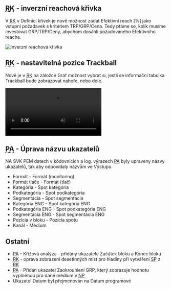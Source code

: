 ﻿---
categories: [fenix]
layout: fenix
---
## <abbr title="Reachové křivky">RK</abbr> - inverzní reachová křivka
V <abbr title="Reachové křivky">RK</abbr> v Definici křivek je nově možnost zadat Efektivní reach [%] jako vstupní požadavek s kritériem TRP/GRP/Cena. Tedy ptáme se, kolik musíme investovat GRP/TRP/Ceny, abychom dosáhli požadovaného Efektivního reache.

![Inverzní reachová křivka]({{site.url}}/data/inverznireachovka.png "Inverzní reachová křivka")

## <abbr title="Reachové křivky">RK</abbr> - nastavitelná pozice Trackball
Nově je v <abbr title="Reachové křivky">RK</abbr> na záložce Graf možnost vybrat si, jestli se informační tabulka Trackball bude zobrazovat nahoře, nebo dole.

<video src="{{site.url}}/data/trackballpozice.mp4" type="video/mp4" controls>Nastavitelná pozice Trackball</video>

## <abbr title="Postanalýza">PA</abbr>  - Úprava názvu ukazatelů 

NA SVK PEM datech v kódovnících a log. výrazech <abbr title="Postanalýza">PA</abbr> byly upraveny názvy ukazatelů, tak aby odpovídaly názvům ve Výstupu.

<ul>
<li>Formát - Formát (monitoring)</li>
<li>Formát tlače - Formát (tlač)</li>
<li>Kategória -  Spot kategória</li>
<li>Podkategória - Spot podkategória</li>
<li>Segmentácia - Spot segmentácia</li>
<li>Kategória ENG -  Spot kategória ENG</li>
<li>Podkategória ENG - Spot podkategória ENG</li>
<li>Segmentácia ENG - Spot segmentácia ENG</li>
<li>Pozícia v bloku - Pozícia spotu</li>
<li>Kanál - Médium</li>
</ul>



## Ostatní
<ul>
<li><abbr title="Postanalýza">PA</abbr> - Křížová analýza - přidány ukazatele Začátek bloku a Konec bloku</li>
<li><abbr title="Reachové křivky">RK</abbr> - oprava zobrazení desetinných míst pro hladiny při vytváření <abbr title="Strategický plán">SP</abbr> z <abbr title="Reachové křivky">RK</abbr></li>
<li><abbr title="Postanalýza">PA</abbr> - Přidán ukazatel Zaokrouhlení GRP, který zobrazuje hodnotu vyplněnou pro dané médium v <abbr title="Nákupní podmínky">NP</abbr> </li>
<li>Ukazatel Datum byl přejmenován na Datum programové</li>
  
  
</ul>
